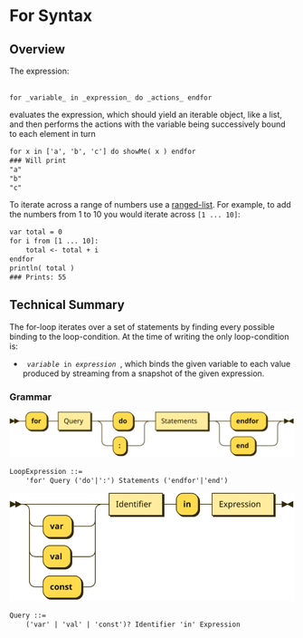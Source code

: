 # For Syntax

## Overview

The expression:
<pre><code>
for _variable_ in _expression_ do _actions_ endfor
</code></pre>
evaluates the expression, which should yield an iterable object, like a list, and then performs the actions with the variable being successively bound to each element in turn
```
for x in ['a', 'b', 'c'] do showMe( x ) endfor
### Will print
"a"
"b"
"c"
```

To iterate across a range of numbers use a [ranged-list](ranges.md). For example, to add the numbers from 1 to 10 you would iterate across `[1 ... 10]`:
```
var total = 0
for i from [1 ... 10]:
    total <- total + i
endfor
println( total )
### Prints: 55
```


## Technical Summary

The for-loop iterates over a set of statements by finding every possible binding to the loop-condition. At the time of writing the only loop-condition is:

* <code> _variable_ in _expression_ </code>, which binds the given variable to each value produced by streaming from a snapshot of the given expression. 

### Grammar

![Railroad diagram for loop in EBNF grammar](for-syntax-railroad.svg)
```
LoopExpression ::= 
    'for' Query ('do'|':') Statements ('endfor'|'end')
```

![Railroad diagram for loop-condition in EBNF grammar](loop-query-railroad.svg)
```
Query ::= 
    ('var' | 'val' | 'const')? Identifier 'in' Expression
```